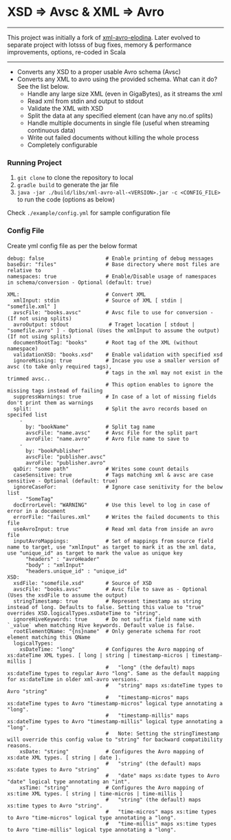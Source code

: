 # XSD => Avsc & XML => Avro
****
This project was initially a fork of [xml-avro-elodina](https://github.com/elodina/xml-avro).
Later evolved to separate project with lotsss of bug fixes, memory & performance improvements, options, re-coded in Scala
****
- Converts any XSD to a proper usable Avro schema (Avsc)
- Converts any XML to avro using the provided schema. What can it do? See the list below.
    - Handle any large size XML (even in GigaBytes), as it streams the xml
    - Read xml from stdin and output to stdout
    - Validate the XML with XSD
    - Split the data at any specified element (can have any no.of splits)
    - Handle multiple documents in single file (useful when streaming continuous data)
    - Write out failed documents without killing the whole process
    - Completely configurable

### Running Project
1. `git clone` to clone the repository to local
2. `gradle build` to generate the jar file
3. `java -jar ./build/libs/xml-avro-all-<VERSION>.jar -c <CONFIG_FILE>` to run the code (options as below)

Check `./example/config.yml` for sample configuration file

### Config File
Create yml config file as per the below format
```
debug: false                    # Enable printing of debug messages
baseDir: "files"                # Base directory where most files are relative to
namespaces: true                # Enable/Disable usage of namespaces in schema/conversion - Optional (default: true)

XML:                            # Convert XML
  xmlInput: stdin               # Source of XML [ stdin | "somefile.xml" ]
  avscFile: "books.avsc"        # Avsc file to use for conversion - (If not using splits)
  avroOutput: stdout             # Traget location [ stdout | "somefile.avro" ] - Optional (Uses the xmlInput to assume the output) (If not using splits)
  documentRootTag: "books"      # Root tag of the XML (without namespace)
  validationXSD: "books.xsd"    # Enable validation with specified xsd
  ignoreMissing: true           # Incase you use a smaller version of avsc (to take only required tags),
                                # tags in the xml may not exist in the trimmed avsc.. 
                                # This option enables to ignore the missing tags instead of failing
  suppressWarnings: true        # In case of a lot of missing fields don't print them as warnings
  split:                        # Split the avro records based on specifed list
    -
      by: "bookName"            # Split tag name
      avscFile: "name.avsc"     # Avsc File for the split part
      avroFile: "name.avro"     # Avro file name to save to
    -
      by: "bookPublisher"
      avscFile: "publisher.avsc"
      avroFile: "publisher.avro"
  qaDir: "some path"            # Writes some count details 
  caseSensitive: true           # Tags matching xml & avsc are case sensitive - Optional (default: true) 
  ignoreCaseFor:                # Ignore case senitivity for the below list
    - "SomeTag"
  docErrorLevel: "WARNING"      # Use this level to log in case of error in a document 
  errorFile: "failures.xml"     # Writes the failed documents to this file
  useAvroInput: true            # Read xml data from inside an avro file
  inputAvroMappings:            # Set of mappings from source field name to target, use "xmlInput" as target to mark it as the xml data, use "unique_id" as target to mark the value as unique key
      "headers" : "avroHeader"
      "body" : "xmlInput"
      "headers.unique_id" : "unique_id"
XSD:
  xsdFile: "somefile.xsd"       # Source of XSD
  avscFile: "books.avsc"        # Avsc file to save as - Optional (Uses the xsdFile to assume the output)
  stringTimestamp: true         # Represent timestamp as string instead of long. Defaults to false. Setting this value to "true" overrides XSD.logicalTypes.xsDateTime to "string".
  ignoreHiveKeywords: true      # Do not suffix field name with `_value` when matching Hive keywords. Default value is false.
  rootElementQName: "{ns}name"  # Only generate schema for root element matching this QName
  logicalTypes:
    xsDateTime: "long"          # Configures the Avro mapping of xs:dateTime XML types. [ long | string | timestamp-micros | timestamp-millis ]
                                #   "long" (the default) maps xs:dateTime types to regular Avro "long". Same as the default mapping for xs:dateTime in older xml-avro versions. 
                                #   "string" maps xs:dateTime types to Avro "string"
                                #   "timestamp-micros" maps xs:dateTime types to Avro "timestamp-micros" logical type annotating a "long". 
                                #   "timestamp-millis" maps xs:dateTime types to Avro "timestamp-millis" logical type annotating a "long".
                                #   Note: Setting the stringTimestamp will override this config value to "string" for backward compatibility reasons. 
    xsDate: "string"            # Configures the Avro mapping of xs:date XML types. [ string | date ].
                                #   "string" (the default) maps xs:date types to Avro "string"
                                #   "date" maps xs:date types to Avro "date" logical type annotating an "int".  
    xsTime: "string"            # Configures the Avro mapping of xs:time XML types. [ string | time-micros | time-millis ]
                                #   "string" (the default) maps xs:time types to Avro "string".
                                #   "time-micros" maps xs:time types to Avro "time-micros" logical type annotating a "long". 
                                #   "time-millis" maps xs:time types to Avro "time-millis" logical type annotating a "long".
```